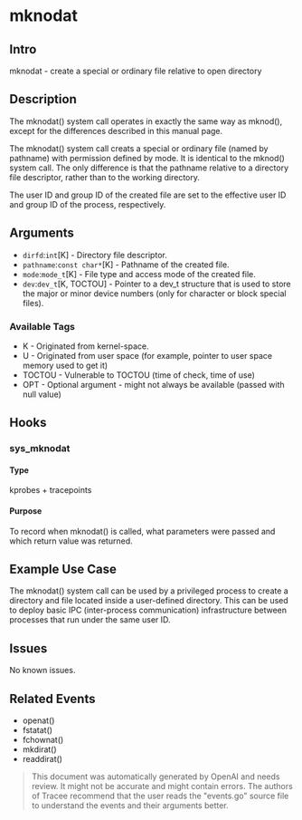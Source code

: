 
# mknodat

## Intro
mknodat - create a special or ordinary file relative to open directory

## Description
The mknodat() system call operates in exactly the same way as mknod(), except for
the differences described in this manual page.

The mknodat() system call creats a special or ordinary file (named
by pathname) with permission defined by mode. It is identical to the
mknod() system call. The only difference is that the pathname relative
to a directory file descriptor, rather than to the working directory.

The user ID and group ID of the created file are set to the effective
user ID and group ID of the process, respectively.

## Arguments
* `dirfd`:`int`[K] - Directory file descriptor.
* `pathname`:`const char*`[K] - Pathname of the created file.
* `mode`:`mode_t`[K] - File type and access mode of the created file.
* `dev`:`dev_t`[K, TOCTOU] - Pointer to a dev_t structure that is used to store the major or minor device numbers (only for character or block special files).

### Available Tags
* K - Originated from kernel-space.
* U - Originated from user space (for example, pointer to user space memory used to get it)
* TOCTOU - Vulnerable to TOCTOU (time of check, time of use)
* OPT - Optional argument - might not always be available (passed with null value)

## Hooks
### sys_mknodat
#### Type
kprobes + tracepoints
#### Purpose
To record when mknodat() is called, what parameters were passed and which return value was returned.

## Example Use Case
The mknodat() system call can be used by a privileged process to create a directory and file located inside a user-defined directory. This can be used to deploy basic IPC (inter-process communication) infrastructure between processes that run under the same user ID.

## Issues
No known issues.

## Related Events
* openat()
* fstatat()
* fchownat()
* mkdirat()
* readdirat()

> This document was automatically generated by OpenAI and needs review. It might
> not be accurate and might contain errors. The authors of Tracee recommend that
> the user reads the "events.go" source file to understand the events and their
> arguments better.

